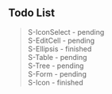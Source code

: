 ## Todo List

> S-IconSelect - pending  
> S-EditCell - pending  
> S-Ellipsis - finished  
> S-Table - pending  
> S-Tree - pending  
> S-Form - pending  
> S-Icon - finished  
